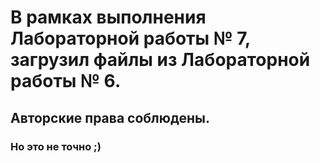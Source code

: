 # В рамках выполнения Лабораторной работы № 7, загрузил файлы из Лабораторной работы № 6.
## Авторские права соблюдены.
### Но это не точно ;)
